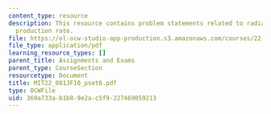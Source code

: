 ```yaml
---
content_type: resource
description: This resource contains problem statements related to radiation, and CO2
  production rate.
file: https://ol-ocw-studio-app-production.s3.amazonaws.com/courses/22-081j-introduction-to-sustainable-energy-fall-2010/369a733ab1b89e2ac5f9227469059213_MIT22_081JF10_pset6.pdf
file_type: application/pdf
learning_resource_types: []
parent_title: Assignments and Exams
parent_type: CourseSection
resourcetype: Document
title: MIT22_081JF10_pset6.pdf
type: OCWFile
uid: 369a733a-b1b8-9e2a-c5f9-227469059213
---
```

